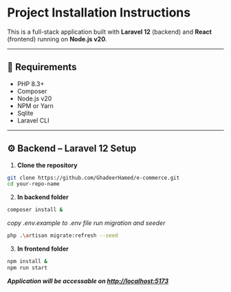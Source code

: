 # Project Installation Instructions

This is a full-stack application built with **Laravel 12** (backend) and **React** (frontend) running on **Node.js v20**.

---

## 🧾 Requirements

- PHP 8.3+
- Composer
- Node.js v20
- NPM or Yarn
- Sqlite
- Laravel CLI

---

## ⚙️ Backend – Laravel 12 Setup

1. **Clone the repository**
```bash
git clone https://github.com/GhadeerHamed/e-commerce.git
cd your-repo-name
```

2. **In backend folder**
```bash
composer install &
```
*copy .env.example to .env file*
*run migration and seeder*
```bash
php .\artisan migrate:refresh --seed
```

3. **In frontend folder**
```bash
npm install &
npm run start
```

***Application will be accessable on [http://localhost:5173](http://localhost:5173)***
